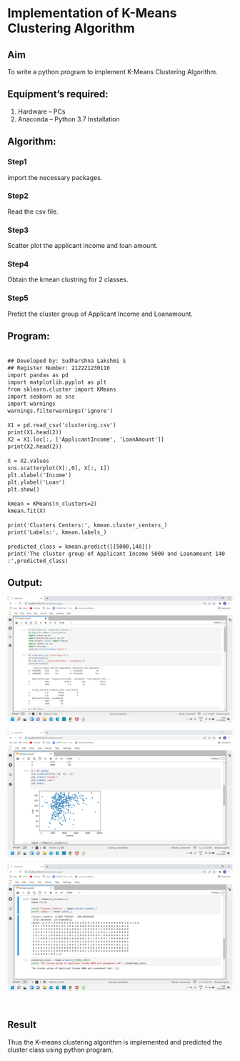 # Implementation of K-Means Clustering Algorithm
## Aim
To write a python program to implement K-Means Clustering Algorithm.
## Equipment’s required:
1.	Hardware – PCs
2.	Anaconda – Python 3.7 Installation

## Algorithm:

### Step1
import the necessary packages.
### Step2
Read the csv file.
### Step3
Scatter plot the applicant income and loan amount.
### Step4
Obtain the kmean clustring for 2 classes.
### Step5
Pretict the cluster group of Applicant Income and Loanamount.
## Program:
```

## Developed by: Sudharshna Lakshmi S
## Register Number: 212221230110
import pandas as pd
import matplotlib.pyplot as plt
from sklearn.cluster import KMeans
import seaborn as sns
import warnings
warnings.filterwarnings('ignore')

X1 = pd.read_csv('clustering.csv')
print(X1.head(2))
X2 = X1.loc[:, ['ApplicantIncome', 'LoanAmount']]
print(X2.head(2))

X = X2.values
sns.scatterplot(X[:,0], X[:, 1])
plt.xlabel('Income')
plt.ylabel('Loan')
plt.show()

kmean = KMeans(n_clusters=2)
kmean.fit(X)

print('Clusters Centers:', kmean.cluster_centers_)
print('Labels:', kmean.labels_)

predicted_class = kmean.predict([[5000,140]])
print('The cluster group of Applicant Income 5000 and Loanamount 140 :',predicted_class)

```
## Output:

![Output](.//output.png)

![Output](.//output1.png)

![Output](.//output2.png)

<br>

## Result
Thus the K-means clustering algorithm is implemented and predicted the cluster class using python program.